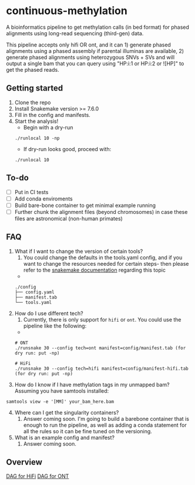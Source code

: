 # continuous-methylation

A bioinformatics pipeline to get methylation calls (in bed format) for phased alignments using long-read sequencing (third-gen) data.

This pipeline accepts only hifi OR ont, and it can 1) generate phased alignments using a phased assembly if parental illuminas are available, 2) generate phased alignments using heterozygous SNVs + SVs and will output a single bam that you can query using "HP:i:1 or HP:i:2 or ![HP]" to get the phased reads.

## Getting started
1. Clone the repo
2. Install Snakemake version >= 7.6.0
3. Fill in the config and manifests.
4. Start the analysis!
    * Begin with a dry-run
    ```
    ./runlocal 10 -np
    ```
    * If dry-run looks good, proceed with:
    ```
    ./runlocal 10
    ```

## To-do
- [ ] Put in CI tests
- [ ] Add conda enviroments
- [ ] Build bare-bone container to get minimal example running
- [ ] Further chunk the alignment files (beyond chromosomes) in case these files are astronomical (non-human primates)

## FAQ
1. What if I want to change the version of certain tools?
   1. You could change the defaults in the tools.yaml config, and if you want to change the resources needed for certain steps- then please refer to the [snakemake documentation](https://snakemake.readthedocs.io/en/stable/executing/cli.html#useful-command-line-arguments) regarding this topic
   * 
   ```
   ./config
   ├── config.yaml
   ├── manifest.tab
   └── tools.yaml
   ```
2. How do I use different tech?
   1. Currently, there is only support for `hifi` or `ont`. You could use the pipeline like the following:
   * 
   ```
   # ONT
   ./runsnake 30 --config tech=ont manifest=config/manifest.tab (for dry run: put -np)
    
   # HiFi
   ./runsnake 30 --config tech=hifi manifest=config/manifest-hifi.tab (for dry run: put -np)
   ```
3. How do I know if I have methylation tags in my unmapped bam? Assuming you have samtools installed:
```shell
samtools view -e '[MM]' your_bam_here.bam
```
4. Where can I get the singularity containers?
   1. Answer coming soon. I'm going to build a barebone container that is enough to run the pipeline, as well as adding a conda statement for all the rules so it can be fine tuned on the versioning.
5. What is an example config and manifest?
   1. Answer coming soon.

## Overview
[DAG for HiFi](dag-hifi.svg)
[DAG for ONT](dag-ont.svg)
